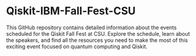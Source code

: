 # Qiskit-IBM-Fall-Fest-CSU
This GitHub repository contains detailed information about the events scheduled for the Qiskit Fall Fest at CSU. Explore the schedule, learn about the speakers, and find all the resources you need to make the most of this exciting event focused on quantum computing and Qiskit.
